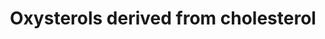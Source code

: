 ---
annotations:
- id: DOID:4810
  parent: genetic disease
  type: Disease Ontology
  value: cerebrotendinous xanthomatosis
- id: CL:0000492
  parent: native cell
  type: Cell Type Ontology
  value: CD4-positive helper T cell
- id: PW:0002302
  parent: disease pathway
  type: Pathway Ontology
  value: familial hypercholanemia pathway
- id: PW:0001475
  parent: disease pathway
  type: Pathway Ontology
  value: cerebrotendinous xanthomatosis pathway
- id: DOID:0060602
  parent: genetic disease
  type: Disease Ontology
  value: alpha-methylacyl-CoA racemase deficiency
- id: PW:0000002
  parent: classic metabolic pathway
  type: Pathway Ontology
  value: classic metabolic pathway
- id: DOID:0070112
  parent: genetic disease
  type: Disease Ontology
  value: Niemann-Pick disease type B
- id: PW:0000753
  parent: regulatory pathway
  type: Pathway Ontology
  value: sterol regulatory element-binding protein signaling pathway
- id: DOID:14504
  parent: genetic disease
  type: Disease Ontology
  value: Niemann-Pick disease
- id: DOID:0111067
  parent: genetic disease
  type: Disease Ontology
  value: congenital bile acid synthesis defect 6
- id: DOID:0070113
  parent: genetic disease
  type: Disease Ontology
  value: Niemann-Pick disease type C1
- id: DOID:0090031
  parent: genetic disease
  type: Disease Ontology
  value: D-bifunctional protein deficiency
- id: PW:0001304
  parent: classic metabolic pathway
  type: Pathway Ontology
  value: cholesterol metabolic pathway
- id: DOID:0070111
  parent: genetic disease
  type: Disease Ontology
  value: Niemann-Pick disease type A
- id: DOID:0050674
  parent: genetic disease
  type: Disease Ontology
  value: congenital bile acid synthesis defect
authors:
- DeSl
- Egonw
- Fehrhart
- Conroy lipids
- RobertAndrews
- WilliamJGriffiths
- AlexanderPico
- Eweitz
citedin:
- link: 10.1159/000535120
  title: Human Monocytes Exposed to SARS-CoV-2 Display Features of Innate Immune Memory
    Producing High Levels of CXCL10 upon Restimulation (2023)
- link: PMC12049027
  title: 'Decoding per- and polyfluoroalkyl substances (PFAS) in hepatocellular carcinoma:
    a multi-omics and computational toxicology approach (2025)'
communities:
- IEM
- Lipids
- ONTOX
- RareDiseases
description: 'The Oxysterol group of compounds are oxygenated derivatives of cholesterol
  or its sterol precursors, e.g. 7-dehydrocholesterol (7-DHC) or desmosterol. There
  are three mechanisms leading to the formation of oxysterols: 1) Enzymatically (first
  steps of sterol metabolism, being intermediates for the formation of steroid hormones,
  bile acids and 1,25-dihydroxyvitamin D3), 2) Non-enzymatically by encountering reactive
  oxygen species (ROS), providing a second pool of metabolites (this pool also includes
  oxidized cholesterol molecules taken in from diet), see https://www.wikipathways.org/instance/WP5064,
  and 3) Generation by the gut microflora and uptake through the enterohepatic circulation.  Previously
  oxysterols where though to be inactive metabolic intermediates, however recent findings
  have established that these metabolites are involved in cholesterol homoeostasis,
  can be ligands to nuclear and G protein-coupled receptors and biomarkers of diseases
  (for example Niemann-Pick disease).  This pathway drawing was inspired by Figure
  3 of the review article by Griffiths et al. 2016, and has been extended with immune
  system, receptor agonists, steroidal alkaloid and biomarker information from the
  same paper. This pathway has been updated with Figure 1 from Griffiths et al. 2020
  (green areas), Figure 2 (yellow area) and Figure 3 (blue area).'
last-edited: 2024-02-12
ndex: cc94895f-8b6b-11eb-9e72-0ac135e8bacf
organisms:
- Homo sapiens
redirect_from:
- /index.php/Pathway:WP4545
- /instance/WP4545
- /instance/WP4545_r128535
revision: r128535
schema-jsonld:
- '@context': https://schema.org/
  '@id': https://wikipathways.github.io/pathways/WP4545.html
  '@type': Dataset
  creator:
    '@type': Organization
    name: WikiPathways
  description: 'The Oxysterol group of compounds are oxygenated derivatives of cholesterol
    or its sterol precursors, e.g. 7-dehydrocholesterol (7-DHC) or desmosterol. There
    are three mechanisms leading to the formation of oxysterols: 1) Enzymatically
    (first steps of sterol metabolism, being intermediates for the formation of steroid
    hormones, bile acids and 1,25-dihydroxyvitamin D3), 2) Non-enzymatically by encountering
    reactive oxygen species (ROS), providing a second pool of metabolites (this pool
    also includes oxidized cholesterol molecules taken in from diet), see https://www.wikipathways.org/instance/WP5064,
    and 3) Generation by the gut microflora and uptake through the enterohepatic circulation.  Previously
    oxysterols where though to be inactive metabolic intermediates, however recent
    findings have established that these metabolites are involved in cholesterol homoeostasis,
    can be ligands to nuclear and G protein-coupled receptors and biomarkers of diseases
    (for example Niemann-Pick disease).  This pathway drawing was inspired by Figure
    3 of the review article by Griffiths et al. 2016, and has been extended with immune
    system, receptor agonists, steroidal alkaloid and biomarker information from the
    same paper. This pathway has been updated with Figure 1 from Griffiths et al.
    2020 (green areas), Figure 2 (yellow area) and Figure 3 (blue area).'
  keywords:
  - ' 7α,25-Dihydroxycholesterol'
  - ' 7α-Hydroxy-3-oxocholest-4-en-(25R)26-oyl-CoA'
  - (25R)26-Hydroxycholesterol
  - 24S-Hydroxycholesterol
  - 24S-hydroxycholesterol
  - 25-Hydroxycholesterol
  - 26-Hydroxy-7-oxocholesterol
  - '3beta-Sulfooxy-7beta-N-acetylglucosaminylchol-5-en-24-oic acid '
  - 3beta-hydroxy-7beta-N-acetylglucosaminylchol-5-en-24-oylglycine
  - '3beta-hydroxy-7beta-N-acetylglucosaminylchol-5-en-24-oyltaurine '
  - 3α,7α,12α−Trihydroxy-5β-cholestan-(25R)26-oic acid
  - 3β,5α-Dihydroxycholestan-6-one
  - 3β,7α-Dihydroxycholest-5-en-(25R)26-oic acid
  - 3β,7β-Dihydroxychol-5-en-24-oic acid
  - 3β,7β-Dihydroxycholest-5-en(25R)26-oic acid
  - 3β-Hydroxy-7-oxochol-5-en-24-oic acid
  - 3β-Hydroxy-7-oxocholest-5-en-(25R)26-oic acid
  - 3β-Hydroxycholest-5-en-(25R)-26-oicacid
  - 5,6-epoxycholesterolsulfate
  - 5α,6α-Epoxycholesterol
  - 5β-Cholestane-3α,7α,12α,(25R)26-tetrol
  - 5β-Cholestane-3α,7α,12α−triol
  - 7-Dehydrocholesterol
  - 7-Oxocholesterol
  - 7α(25S)26-Dihydroxycholest-4-en-3-one
  - 7α(25S)26-Dihydroxycholesterol
  - 7α, 12α,(25R)26−Trihydroxycholest-4-en-3-one
  - 7α,(25R)26-Dihydroxycholesterol
  - 7α,(25R)26−Dihydroxycholest-4-en-3-one
  - 7α,12α,(25R)26-Trihydroxy-5β-cholestan-3-one
  - 7α,12α,24,25-Tetrahydroxycholest-4-en-3-one
  - 7α,12α,25-Trihydroxycholest-4-en-3,24-dione
  - 7α,12α,25-Trihydroxycholest-4-en-3-one
  - 7α,12α-Dihydroxy-3-oxo-5β-cholestan-(25R)26-oic acid
  - 7α,12α-Dihydroxy-3-oxochol-4-en-24-oic
  - 7α,12α-Dihydroxy-3-oxocholest-4-en-(25R)26-oic acid
  - 7α,12α−Dihydroxy-5β-cholestan-3-one
  - 7α,12α−Dihydroxycholest-4-en-3-one
  - 7α,24R-Dihydroxy-3-oxocholest-4-en-(25R)26-oyl-CoA
  - 7α,24S-Dihydroxy-3-oxocholest-4-en-(25R)26-oic acid
  - 7α,24S-Dihydroxy-3-oxocholest-4-en-(25R)26-oyl CoA
  - 7α,24S-Dihydroxycholest-4-en-3-one
  - 7α,24S-Dihydroxycholesterol,
  - 7α,25-Dihydroxy-3-oxocholest-4-en-26-oic acid
  - 7α,25-Dihydroxycholest-4-en-3-one
  - 7α,25-Dihydroxycholesterol
  - 7α-Hydroxy-3,24-bisoxocholest-4-en-(25R)26-oyl-CoA
  - 7α-Hydroxy-3-oxochol-4-en-24-oic acid
  - 7α-Hydroxy-3-oxochol-4-en-24-oyl-CoA
  - 7α-Hydroxy-3-oxochol-4-en-24-oyl-glycine
  - 7α-Hydroxy-3-oxochol-4-en-24-oyl-taurine
  - 7α-Hydroxy-3-oxocholest-4,24(E)-dien-26-oyl-CoA
  - 7α-Hydroxy-3-oxocholest-4-en-(25R)26-oic acid
  - 7α-Hydroxy-3-oxocholest-4-en-(25S)26-oyl-CoA
  - 7α-Hydroxycholesterol
  - 7α−Hydroxycholest-4-en-3-one
  - 7β,(25R)26-Dihydroxycholesterol
  - 7β-Hydroxycholesterol
  - ACOT
  - ACOT1
  - ACOT11
  - ACOT12
  - ACOT13
  - ACOT15
  - ACOT2
  - ACOT4
  - ACOT6
  - ACOT7
  - ACOT7L
  - ACOT8
  - ACOT9
  - ACOX2
  - AKR1C4
  - AKR1D1
  - AMACR
  - BA-delta5-3beta,7beta-diol 7betaGlcNAc
  - BAAT
  - BACS (SLC27A5)
  - CH25H
  - CYP27A1
  - CYP39A1
  - CYP3A4
  - CYP46A1
  - CYP7A1
  - CYP7B1
  - CYP8B1
  - ChEH
  - Chenodeoxycholic acid
  - Cholestane-3β,5α,6β-triol
  - Cholesterol
  - Cholic acid
  - D8D7I
  - DBP
  - DHCR7
  - Dendrogenin A
  - EBI2
  - Estrogen receptor alpha
  - Estrogen receptor beta
  - HSD11B1
  - HSD11B2
  - HSD3B7
  - IL-17A
  - IL-17B
  - IL-17C
  - IL-17D
  - IL-17E
  - IL-17F
  - INSIG
  - LBP
  - LXR-alpha
  - LXR-beta
  - PXR
  - 'ROR-γt '
  - SCPx (SCP2)
  - SULT2A1
  - SULT2B1
  - UGT3A1
  - VLCS (SLC27A2)
  - histamine
  license: CC0
  name: Oxysterols derived from cholesterol
seo: CreativeWork
title: Oxysterols derived from cholesterol
wpid: WP4545
---